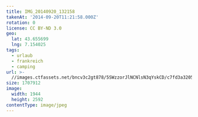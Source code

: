 ```yaml
---
title: IMG_20140920_132158
takenAt: '2014-09-20T11:21:58.000Z'
rotation: 0
license: CC BY-ND 3.0
geo:
  lat: 43.655699
  lng: 7.154025
tags:
  - urlaub
  - frankreich
  - camping
url: >-
  //images.ctfassets.net/bncv3c2gt878/5SWzzorJlNCNlsN3qYskCD/c7fd3a320501ef38e3a9286bb61c3a7d/img_20140920_132158_28313037635_o
size: 1707912
image:
  width: 1944
  height: 2592
contentType: image/jpeg
---
```


